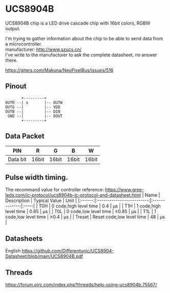# UCS8904B

UCS8904B chip is a LED drive cascade chip with 16bit colors, RGBW output.

I'm trying to gather information about the chip to be able to send data from a microcontroller.  
manufacturer: http://www.szucs.cn/  
I've write to the manufacturer to ask the complete datasheet, no answer there.

https://giters.com/Makuna/NeoPixelBus/issues/516

## Pinout
```
       +---------+
OUTR --| o       |-- OUTW
OUTG --|         |-- VDD
OUTB --|         |-- DIN
 GND --|         |-- DOUT
       +---------+
```

## Data Packet  
|    PIN   |   R   |   G   |   B   |   W   |
|:--------:|:-----:|:-----:|:-----:|:-----:|
| Data bit | 16bit | 16bit | 16bit | 16bit |

## Pulse width timing. 
The recommand value for controller
reference: https://www.gree-leds.com/ic-protocol/ucs8904b-ic-protocol-and-datasheet.html
|  Name  |        Description        | Typical Value | Unit |
|:------:|:-------------------------:|:-------------:|:----:|
|   T0H  |   0 code,high level time  |      0.4      |  μs  |
|   T1H  |   1 code,high level time  |      0.85     |  μs  |
|   T0L  |   0 code,low level time   |     ≥0.85     |  μs  |
|   T1L  |   1 code,low level time   |      ≥0.4     |  μs  |
| Treset | Reset code,low level time |       48      |  μs  |


## Datasheets

English
https://github.com/Differentunic/UCS8904-Datasheet/blob/main/UCS8904B.pdf


## Threads

https://forum.pjrc.com/index.php?threads/help-using-ucs8904b.75567/
